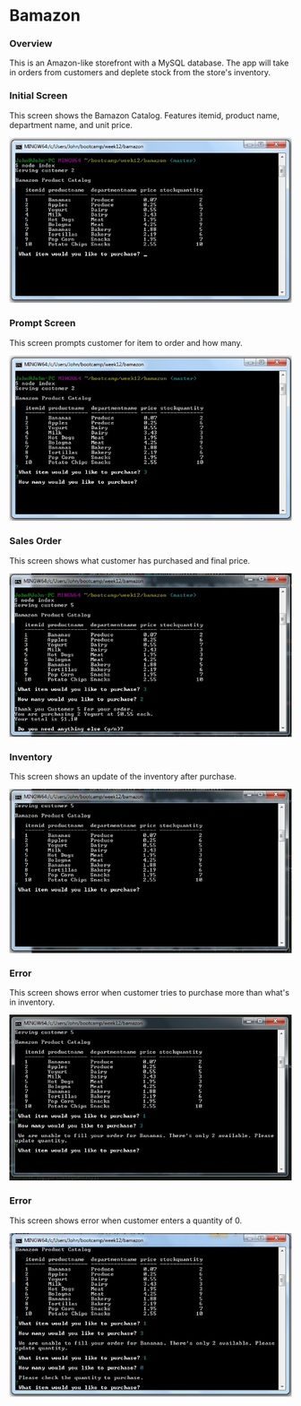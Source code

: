 # Bamazon

### Overview

This is an Amazon-like storefront with a MySQL database. The app will take in orders from customers and deplete stock from the store's inventory. 

### Initial Screen

This screen shows the Bamazon Catalog. Features itemid, product name, department name, and unit price.

![Image of Bamazon Catalog](https://github.com/armthepit/Bamazon/blob/master/assets/images/screen1.jpg?raw=true)

### Prompt Screen 

This screen prompts customer for item to order and how many.

![Image of Bamazon Catalog](https://github.com/armthepit/Bamazon/blob/master/assets/images/screen2.jpg?raw=true)

### Sales Order

This screen shows what customer has purchased and final price.

![Image of Sales Order](https://github.com/armthepit/Bamazon/blob/master/assets/images/screen3.jpg?raw=true)

### Inventory

This screen shows an update of the inventory after purchase.

![Image of Inventory](https://github.com/armthepit/Bamazon/blob/master/assets/images/screen4.jpg?raw=true)

### Error 

This screen shows error when customer tries to purchase more than what's in inventory.

![Image of Error](https://github.com/armthepit/Bamazon/blob/master/assets/images/screen5.jpg?raw=true)

### Error

This screen shows error when customer enters a quantity of 0.

![Image of Error](https://github.com/armthepit/Bamazon/blob/master/assets/images/screen6.jpg?raw=true)